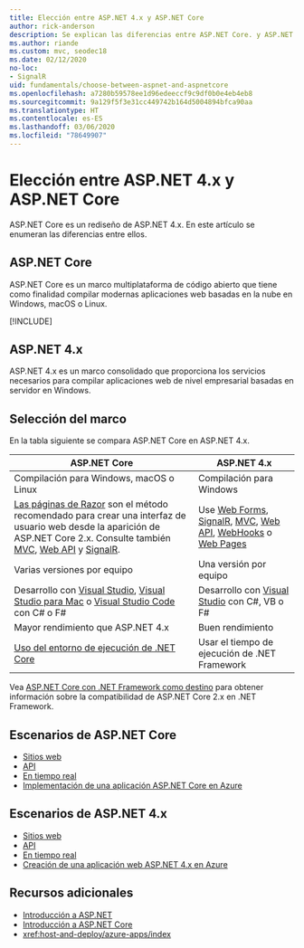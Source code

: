 ```yaml
---
title: Elección entre ASP.NET 4.x y ASP.NET Core
author: rick-anderson
description: Se explican las diferencias entre ASP.NET Core. y ASP.NET 4.x, y cómo elegir entre ellos.
ms.author: riande
ms.custom: mvc, seodec18
ms.date: 02/12/2020
no-loc:
- SignalR
uid: fundamentals/choose-between-aspnet-and-aspnetcore
ms.openlocfilehash: a7280b59578ee1d96edeeccf9c9df0b0e4eb4eb8
ms.sourcegitcommit: 9a129f5f3e31cc449742b164d5004894bfca90aa
ms.translationtype: HT
ms.contentlocale: es-ES
ms.lasthandoff: 03/06/2020
ms.locfileid: "78649907"
---
```

# <a name="choose-between-aspnet-4x-and-aspnet-core"></a>Elección entre ASP.NET 4.x y ASP.NET Core

ASP.NET Core es un rediseño de ASP.NET 4.x. En este artículo se enumeran las diferencias entre ellos.

## <a name="aspnet-core"></a>ASP.NET Core

ASP.NET Core es un marco multiplataforma de código abierto que tiene como finalidad compilar modernas aplicaciones web basadas en la nube en Windows, macOS o Linux.

[!INCLUDE[](~/includes/benefits.md)]

## <a name="aspnet-4x"></a>ASP.NET 4.x

ASP.NET 4.x es un marco consolidado que proporciona los servicios necesarios para compilar aplicaciones web de nivel empresarial basadas en servidor en Windows.

## <a name="framework-selection"></a>Selección del marco

En la tabla siguiente se compara ASP.NET Core en ASP.NET 4.x.

| ASP.NET Core | ASP.NET 4.x |
|---|---|
|Compilación para Windows, macOS o Linux|Compilación para Windows|
|[Las páginas de Razor](xref:razor-pages/index) son el método recomendado para crear una interfaz de usuario web desde la aparición de ASP.NET Core 2.x. Consulte también [MVC](xref:mvc/overview), [Web API](xref:tutorials/first-web-api) y [SignalR](xref:signalr/introduction).|Use [Web Forms](/aspnet/web-forms), [SignalR](/aspnet/signalr), [MVC](/aspnet/mvc), [Web API](/aspnet/web-api/), [WebHooks](/aspnet/webhooks/) o [Web Pages](/aspnet/web-pages)|
|Varias versiones por equipo|Una versión por equipo|
|Desarrollo con [Visual Studio](https://visualstudio.microsoft.com/vs/), [Visual Studio para Mac](https://visualstudio.microsoft.com/vs/mac/) o [Visual Studio Code](https://code.visualstudio.com/) con C# o F#|Desarrollo con [Visual Studio](https://visualstudio.microsoft.com/vs/) con C#, VB o F#|
|Mayor rendimiento que ASP.NET 4.x|Buen rendimiento|
|[Uso del entorno de ejecución de .NET Core](/dotnet/standard/choosing-core-framework-server)|Usar el tiempo de ejecución de .NET Framework|

Vea [ASP.NET Core con .NET Framework como destino](xref:index#target-framework) para obtener información sobre la compatibilidad de ASP.NET Core 2.x en .NET Framework.

## <a name="aspnet-core-scenarios"></a>Escenarios de ASP.NET Core

* [Sitios web](xref:tutorials/first-mvc-app/index)
* [API](xref:tutorials/first-web-api)
* [En tiempo real](xref:signalr/introduction)
* [Implementación de una aplicación ASP.NET Core en Azure](/azure/app-service/app-service-web-get-started-dotnet)

## <a name="aspnet-4x-scenarios"></a>Escenarios de ASP.NET 4.x

* [Sitios web](/aspnet/mvc)
* [API](/aspnet/web-api)
* [En tiempo real](/aspnet/signalr)
* [Creación de una aplicación web ASP.NET 4.x en Azure](/azure/app-service/app-service-web-get-started-dotnet-framework)

## <a name="additional-resources"></a>Recursos adicionales

* [Introducción a ASP.NET](/aspnet/overview)
* [Introducción a ASP.NET Core](xref:index)
* <xref:host-and-deploy/azure-apps/index>
